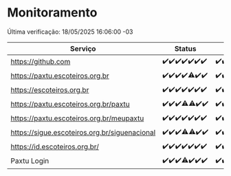 # Monitoramento

Última verificação: 18/05/2025 16:06:00 -03

|Serviço|Status|Últimas 24h|
|---|---|---|
|https://github.com|<span title="2025-05-11: OK=23">✔️</span><span title="2025-05-12: OK=23">✔️</span><span title="2025-05-13: OK=23">✔️</span><span title="2025-05-14: OK=23">✔️</span><span title="2025-05-15: OK=23">✔️</span><span title="2025-05-16: OK=23">✔️</span><span title="2025-05-17: OK=18">✔️</span>|<span title="17/05/2025 16:06:00 -03 : 200">✔️</span><span title="17/05/2025 17:09:00 -03 : 200">✔️</span><span title="17/05/2025 18:07:00 -03 : 200">✔️</span><span title="17/05/2025 19:07:00 -03 : 200">✔️</span><span title="17/05/2025 20:08:00 -03 : 200">✔️</span><span title="17/05/2025 21:51:00 -03 : 200">✔️</span><span title="17/05/2025 23:40:00 -03 : 200">✔️</span><span title="18/05/2025 00:39:00 -03 : 200">✔️</span><span title="18/05/2025 01:15:00 -03 : 200">✔️</span><span title="18/05/2025 02:09:00 -03 : 200">✔️</span><span title="18/05/2025 03:12:00 -03 : 200">✔️</span><span title="18/05/2025 04:08:00 -03 : 200">✔️</span><span title="18/05/2025 05:11:00 -03 : 200">✔️</span><span title="18/05/2025 06:08:00 -03 : 200">✔️</span><span title="18/05/2025 07:09:00 -03 : 200">✔️</span><span title="18/05/2025 08:06:00 -03 : 200">✔️</span><span title="18/05/2025 09:15:00 -03 : 200">✔️</span><span title="18/05/2025 10:17:00 -03 : 200">✔️</span><span title="18/05/2025 11:07:00 -03 : 200">✔️</span><span title="18/05/2025 12:08:00 -03 : 200">✔️</span><span title="18/05/2025 13:09:00 -03 : 200">✔️</span><span title="18/05/2025 14:07:00 -03 : 200">✔️</span><span title="18/05/2025 15:11:00 -03 : 200">✔️</span><span title="18/05/2025 16:06:00 -03 : 200">✔️</span>|
|https://paxtu.escoteiros.org.br|<span title="2025-05-11: OK=23">✔️</span><span title="2025-05-12: OK=23">✔️</span><span title="2025-05-13: OK=23">✔️</span><span title="2025-05-14: OK=23">✔️</span><span title="2025-05-15: OK=22, Falhas=1">⚠️</span><span title="2025-05-16: OK=23">✔️</span><span title="2025-05-17: OK=18">✔️</span>|<span title="17/05/2025 16:06:00 -03 : 200">✔️</span><span title="17/05/2025 17:09:00 -03 : 200">✔️</span><span title="17/05/2025 18:07:00 -03 : 200">✔️</span><span title="17/05/2025 19:07:00 -03 : 200">✔️</span><span title="17/05/2025 20:08:00 -03 : 200">✔️</span><span title="17/05/2025 21:51:00 -03 : 200">✔️</span><span title="17/05/2025 23:40:00 -03 : 200">✔️</span><span title="18/05/2025 00:39:00 -03 : 200">✔️</span><span title="18/05/2025 01:15:00 -03 : 200">✔️</span><span title="18/05/2025 02:09:00 -03 : 200">✔️</span><span title="18/05/2025 03:12:00 -03 : 200">✔️</span><span title="18/05/2025 04:08:00 -03 : 200">✔️</span><span title="18/05/2025 05:11:00 -03 : 200">✔️</span><span title="18/05/2025 06:08:00 -03 : 200">✔️</span><span title="18/05/2025 07:09:00 -03 : 200">✔️</span><span title="18/05/2025 08:06:00 -03 : 200">✔️</span><span title="18/05/2025 09:15:00 -03 : 200">✔️</span><span title="18/05/2025 10:17:00 -03 : 200">✔️</span><span title="18/05/2025 11:07:00 -03 : 200">✔️</span><span title="18/05/2025 12:08:00 -03 : 200">✔️</span><span title="18/05/2025 13:09:00 -03 : 200">✔️</span><span title="18/05/2025 14:07:00 -03 : 200">✔️</span><span title="18/05/2025 15:11:00 -03 : 200">✔️</span><span title="18/05/2025 16:06:00 -03 : 200">✔️</span>|
|https://escoteiros.org.br|<span title="2025-05-11: OK=23">✔️</span><span title="2025-05-12: OK=23">✔️</span><span title="2025-05-13: OK=23">✔️</span><span title="2025-05-14: OK=23">✔️</span><span title="2025-05-15: OK=23">✔️</span><span title="2025-05-16: OK=23">✔️</span><span title="2025-05-17: OK=18">✔️</span>|<span title="17/05/2025 16:06:00 -03 : 200">✔️</span><span title="17/05/2025 17:09:00 -03 : 200">✔️</span><span title="17/05/2025 18:07:00 -03 : 200">✔️</span><span title="17/05/2025 19:07:00 -03 : 200">✔️</span><span title="17/05/2025 20:08:00 -03 : 200">✔️</span><span title="17/05/2025 21:51:00 -03 : 200">✔️</span><span title="17/05/2025 23:40:00 -03 : 200">✔️</span><span title="18/05/2025 00:39:00 -03 : 200">✔️</span><span title="18/05/2025 01:15:00 -03 : 200">✔️</span><span title="18/05/2025 02:09:00 -03 : 200">✔️</span><span title="18/05/2025 03:12:00 -03 : 200">✔️</span><span title="18/05/2025 04:08:00 -03 : 200">✔️</span><span title="18/05/2025 05:11:00 -03 : 200">✔️</span><span title="18/05/2025 06:08:00 -03 : 200">✔️</span><span title="18/05/2025 07:09:00 -03 : 200">✔️</span><span title="18/05/2025 08:06:00 -03 : 200">✔️</span><span title="18/05/2025 09:15:00 -03 : 200">✔️</span><span title="18/05/2025 10:17:00 -03 : 200">✔️</span><span title="18/05/2025 11:07:00 -03 : 200">✔️</span><span title="18/05/2025 12:08:00 -03 : 200">✔️</span><span title="18/05/2025 13:09:00 -03 : 200">✔️</span><span title="18/05/2025 14:07:00 -03 : 200">✔️</span><span title="18/05/2025 15:11:00 -03 : 200">✔️</span><span title="18/05/2025 16:06:00 -03 : 200">✔️</span>|
|https://paxtu.escoteiros.org.br/paxtu|<span title="2025-05-11: OK=23">✔️</span><span title="2025-05-12: OK=23">✔️</span><span title="2025-05-13: OK=23">✔️</span><span title="2025-05-14: OK=22, Falhas=1">⚠️</span><span title="2025-05-15: OK=22, Falhas=1">⚠️</span><span title="2025-05-16: OK=23">✔️</span><span title="2025-05-17: OK=18">✔️</span>|<span title="17/05/2025 16:06:00 -03 : 200">✔️</span><span title="17/05/2025 17:09:00 -03 : 200">✔️</span><span title="17/05/2025 18:07:00 -03 : 200">✔️</span><span title="17/05/2025 19:07:00 -03 : 200">✔️</span><span title="17/05/2025 20:08:00 -03 : 200">✔️</span><span title="17/05/2025 21:51:00 -03 : 200">✔️</span><span title="17/05/2025 23:40:00 -03 : 200">✔️</span><span title="18/05/2025 00:39:00 -03 : 200">✔️</span><span title="18/05/2025 01:15:00 -03 : 200">✔️</span><span title="18/05/2025 02:09:00 -03 : 200">✔️</span><span title="18/05/2025 03:12:00 -03 : 200">✔️</span><span title="18/05/2025 04:08:00 -03 : 200">✔️</span><span title="18/05/2025 05:11:00 -03 : 200">✔️</span><span title="18/05/2025 06:08:00 -03 : 200">✔️</span><span title="18/05/2025 07:09:00 -03 : 200">✔️</span><span title="18/05/2025 08:06:00 -03 : 200">✔️</span><span title="18/05/2025 09:15:00 -03 : 200">✔️</span><span title="18/05/2025 10:17:00 -03 : 200">✔️</span><span title="18/05/2025 11:07:00 -03 : 200">✔️</span><span title="18/05/2025 12:08:00 -03 : 200">✔️</span><span title="18/05/2025 13:09:00 -03 : 200">✔️</span><span title="18/05/2025 14:07:00 -03 : 200">✔️</span><span title="18/05/2025 15:11:00 -03 : 200">✔️</span><span title="18/05/2025 16:06:00 -03 : 200">✔️</span>|
|https://paxtu.escoteiros.org.br/meupaxtu|<span title="2025-05-11: OK=23">✔️</span><span title="2025-05-12: OK=23">✔️</span><span title="2025-05-13: OK=23">✔️</span><span title="2025-05-14: OK=23">✔️</span><span title="2025-05-15: OK=23">✔️</span><span title="2025-05-16: OK=23">✔️</span><span title="2025-05-17: OK=18">✔️</span>|<span title="17/05/2025 16:06:00 -03 : 200">✔️</span><span title="17/05/2025 17:09:00 -03 : 200">✔️</span><span title="17/05/2025 18:07:00 -03 : 200">✔️</span><span title="17/05/2025 19:07:00 -03 : 200">✔️</span><span title="17/05/2025 20:08:00 -03 : 200">✔️</span><span title="17/05/2025 21:51:00 -03 : 200">✔️</span><span title="17/05/2025 23:40:00 -03 : 200">✔️</span><span title="18/05/2025 00:39:00 -03 : 200">✔️</span><span title="18/05/2025 01:15:00 -03 : 200">✔️</span><span title="18/05/2025 02:09:00 -03 : 200">✔️</span><span title="18/05/2025 03:12:00 -03 : 200">✔️</span><span title="18/05/2025 04:08:00 -03 : 200">✔️</span><span title="18/05/2025 05:11:00 -03 : 200">✔️</span><span title="18/05/2025 06:08:00 -03 : 200">✔️</span><span title="18/05/2025 07:09:00 -03 : 200">✔️</span><span title="18/05/2025 08:06:00 -03 : 200">✔️</span><span title="18/05/2025 09:15:00 -03 : 200">✔️</span><span title="18/05/2025 10:17:00 -03 : 200">✔️</span><span title="18/05/2025 11:07:00 -03 : 200">✔️</span><span title="18/05/2025 12:08:00 -03 : 200">✔️</span><span title="18/05/2025 13:09:00 -03 : 200">✔️</span><span title="18/05/2025 14:07:00 -03 : 200">✔️</span><span title="18/05/2025 15:11:00 -03 : 200">✔️</span><span title="18/05/2025 16:06:00 -03 : 200">✔️</span>|
|https://sigue.escoteiros.org.br/siguenacional|<span title="2025-05-11: OK=23">✔️</span><span title="2025-05-12: OK=23">✔️</span><span title="2025-05-13: OK=23">✔️</span><span title="2025-05-14: OK=22, Falhas=1">⚠️</span><span title="2025-05-15: OK=22, Falhas=1">⚠️</span><span title="2025-05-16: OK=23">✔️</span><span title="2025-05-17: OK=18">✔️</span>|<span title="17/05/2025 16:06:00 -03 : 200">✔️</span><span title="17/05/2025 17:09:00 -03 : 200">✔️</span><span title="17/05/2025 18:07:00 -03 : 200">✔️</span><span title="17/05/2025 19:07:00 -03 : 200">✔️</span><span title="17/05/2025 20:08:00 -03 : 200">✔️</span><span title="17/05/2025 21:51:00 -03 : 200">✔️</span><span title="17/05/2025 23:40:00 -03 : 200">✔️</span><span title="18/05/2025 00:39:00 -03 : 200">✔️</span><span title="18/05/2025 01:15:00 -03 : 200">✔️</span><span title="18/05/2025 02:09:00 -03 : 200">✔️</span><span title="18/05/2025 03:12:00 -03 : 200">✔️</span><span title="18/05/2025 04:08:00 -03 : 200">✔️</span><span title="18/05/2025 05:11:00 -03 : 200">✔️</span><span title="18/05/2025 06:08:00 -03 : 200">✔️</span><span title="18/05/2025 07:09:00 -03 : 200">✔️</span><span title="18/05/2025 08:06:00 -03 : 200">✔️</span><span title="18/05/2025 09:15:00 -03 : 200">✔️</span><span title="18/05/2025 10:17:00 -03 : 200">✔️</span><span title="18/05/2025 11:07:00 -03 : 200">✔️</span><span title="18/05/2025 12:08:00 -03 : 200">✔️</span><span title="18/05/2025 13:09:00 -03 : 200">✔️</span><span title="18/05/2025 14:07:00 -03 : 200">✔️</span><span title="18/05/2025 15:11:00 -03 : 200">✔️</span><span title="18/05/2025 16:06:00 -03 : 200">✔️</span>|
|https://id.escoteiros.org.br/|<span title="2025-05-11: OK=23">✔️</span><span title="2025-05-12: OK=23">✔️</span><span title="2025-05-13: OK=23">✔️</span><span title="2025-05-14: OK=23">✔️</span><span title="2025-05-15: OK=23">✔️</span><span title="2025-05-16: OK=23">✔️</span><span title="2025-05-17: OK=18">✔️</span>|<span title="17/05/2025 16:06:00 -03 : 200">✔️</span><span title="17/05/2025 17:09:00 -03 : 200">✔️</span><span title="17/05/2025 18:07:00 -03 : 200">✔️</span><span title="17/05/2025 19:07:00 -03 : 200">✔️</span><span title="17/05/2025 20:08:00 -03 : 200">✔️</span><span title="17/05/2025 21:51:00 -03 : 200">✔️</span><span title="17/05/2025 23:40:00 -03 : 200">✔️</span><span title="18/05/2025 00:39:00 -03 : 200">✔️</span><span title="18/05/2025 01:15:00 -03 : 200">✔️</span><span title="18/05/2025 02:09:00 -03 : 200">✔️</span><span title="18/05/2025 03:12:00 -03 : 200">✔️</span><span title="18/05/2025 04:08:00 -03 : 200">✔️</span><span title="18/05/2025 05:11:00 -03 : 200">✔️</span><span title="18/05/2025 06:08:00 -03 : 200">✔️</span><span title="18/05/2025 07:09:00 -03 : 200">✔️</span><span title="18/05/2025 08:06:00 -03 : 200">✔️</span><span title="18/05/2025 09:15:00 -03 : 200">✔️</span><span title="18/05/2025 10:17:00 -03 : 200">✔️</span><span title="18/05/2025 11:07:00 -03 : 200">✔️</span><span title="18/05/2025 12:08:00 -03 : 200">✔️</span><span title="18/05/2025 13:09:00 -03 : 200">✔️</span><span title="18/05/2025 14:07:00 -03 : 200">✔️</span><span title="18/05/2025 15:11:00 -03 : 200">✔️</span><span title="18/05/2025 16:06:00 -03 : 200">✔️</span>|
|Paxtu Login|<span title="2025-05-11: OK=23">✔️</span><span title="2025-05-12: OK=23">✔️</span><span title="2025-05-13: OK=23">✔️</span><span title="2025-05-14: OK=22, Falhas=1">⚠️</span><span title="2025-05-15: OK=23">✔️</span><span title="2025-05-16: OK=23">✔️</span><span title="2025-05-17: OK=18">✔️</span>|<span title="17/05/2025 16:06:00 -03 : 200">✔️</span><span title="17/05/2025 17:09:00 -03 : 200">✔️</span><span title="17/05/2025 18:07:00 -03 : 200">✔️</span><span title="17/05/2025 19:07:00 -03 : 200">✔️</span><span title="17/05/2025 20:08:00 -03 : 200">✔️</span><span title="17/05/2025 21:51:00 -03 : 200">✔️</span><span title="17/05/2025 23:40:00 -03 : 200">✔️</span><span title="18/05/2025 00:39:00 -03 : 200">✔️</span><span title="18/05/2025 01:15:00 -03 : 200">✔️</span><span title="18/05/2025 02:09:00 -03 : 200">✔️</span><span title="18/05/2025 03:12:00 -03 : 200">✔️</span><span title="18/05/2025 04:08:00 -03 : 200">✔️</span><span title="18/05/2025 05:11:00 -03 : 200">✔️</span><span title="18/05/2025 06:08:00 -03 : 200">✔️</span><span title="18/05/2025 07:09:00 -03 : 200">✔️</span><span title="18/05/2025 08:06:00 -03 : 200">✔️</span><span title="18/05/2025 09:15:00 -03 : 200">✔️</span><span title="18/05/2025 10:17:00 -03 : 200">✔️</span><span title="18/05/2025 11:07:00 -03 : 200">✔️</span><span title="18/05/2025 12:08:00 -03 : 200">✔️</span><span title="18/05/2025 13:09:00 -03 : 200">✔️</span><span title="18/05/2025 14:07:00 -03 : 200">✔️</span><span title="18/05/2025 15:11:00 -03 : 200">✔️</span><span title="18/05/2025 16:06:00 -03 : 200">✔️</span>|
